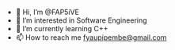 - 👋 Hi, I’m @FAP5iVE
- 👀 I’m interested in Software Engineering
- 🌱 I’m currently learning C++
- 📫 How to reach me fyaupipembe@gmail.com


